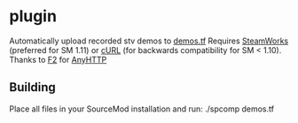 # plugin

Automatically upload recorded stv demos to [demos.tf](https://demos.tf)
Requires [SteamWorks](https://github.com/KyleSanderson/SteamWorks) (preferred for SM 1.11) or [cURL](https://github.com/spiretf/docker-comp-server/raw/master/curl.ext.so) (for backwards compatibility for SM < 1.10).
Thanks to [F2](https://github.com/F2/F2s-sourcemod-plugins) for [AnyHTTP](https://github.com/F2/F2s-sourcemod-plugins/blob/master/includes/anyhttp.inc)

## Building

Place all files in your SourceMod installation and run: ./spcomp demos.tf
